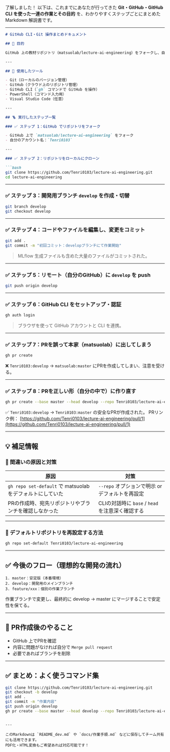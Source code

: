 了解しました！
以下は、これまでにあなたが行ってきた **Git・GitHub・GitHub CLI を使った一連の作業とその目的** を、わかりやすくステップごとにまとめた Markdown 解説書です。

---

````markdown
# GitHub CLI・Git 操作まとめドキュメント

## 🎯 目的

GitHub 上の教材リポジトリ（matsuolab/lecture-ai-engineering）をフォークし、自分の開発環境で安全に作業を行いながら、ブランチ管理とプルリクエスト（PR）の手順を習得する。

---

## 🧰 使用したツール

- Git（ローカルのバージョン管理）
- GitHub（クラウド上のリポジトリ管理）
- GitHub CLI（`gh` コマンドで GitHub を操作）
- PowerShell（コマンド入力用）
- Visual Studio Code（任意）

---

## 🪜 実行したステップ一覧

### ✅ ステップ 1：GitHub でリポジトリをフォーク

- GitHub 上で `matsuolab/lecture-ai-engineering` をフォーク
- 自分のアカウント名：`Tenri0103`

---

### ✅ ステップ 2：リポジトリをローカルにクローン

```bash
git clone https://github.com/Tenri0103/lecture-ai-engineering.git
cd lecture-ai-engineering
````

---

### ✅ ステップ 3：開発用ブランチ `develop` を作成・切替

```bash
git branch develop
git checkout develop
```

---

### ✅ ステップ 4：コードやファイルを編集し、変更をコミット

```bash
git add .
git commit -m "初回コミット：developブランチにて作業開始"
```

> MLflow 生成ファイルも含めた大量のファイルがコミットされた。

---

### ✅ ステップ 5：リモート（自分のGitHub）に `develop` を push

```bash
git push origin develop
```

---

### ✅ ステップ 6：GitHub CLI をセットアップ・認証

```bash
gh auth login
```

> ブラウザを使って GitHub アカウントと CLI を連携。

---

### ✅ ステップ 7：PRを誤って本家（matsuolab）に出してしまう

```bash
gh pr create
```

❌ `Tenri0103:develop` → `matsuolab:master` にPRを作成してしまい、注意を受ける。

---

### ✅ ステップ 8：PRを正しい形（自分の中で）に作り直す

```bash
gh pr create --base master --head develop --repo Tenri0103/lecture-ai-engineering
```

✅ `Tenri0103:develop` → `Tenri0103:master` の安全なPRが作成された。
PRリンク例：
[https://github.com/Tenri0103/lecture-ai-engineering/pull/1](https://github.com/Tenri0103/lecture-ai-engineering/pull/1)

---

## 💡 補足情報

### 🔄 間違いの原因と対策

| 原因                                            | 対策                                 |
| --------------------------------------------- | ---------------------------------- |
| `gh repo set-default` で matsuolab をデフォルトにしていた | `--repo` オプションで明示 or デフォルトを再設定     |
| PRの作成時、宛先リポジトリやブランチを確認しなかった                   | CLIの対話時に `base` / `head` を注意深く確認する |

---

### 📌 デフォルトリポジトリを再設定する方法

```bash
gh repo set-default Tenri0103/lecture-ai-engineering
```

---

## ✅ 今後のフロー（理想的な開発の流れ）

```text
1. master：安定版（本番環境）
2. develop：開発用のメインブランチ
3. feature/xxx：個別の作業ブランチ
```

作業ブランチで変更し、最終的に develop → master にマージすることで安定性を保てる。

---

## 📝 PR作成後のやること

* GitHub 上でPRを確認
* 内容に問題がなければ自分で `Merge pull request`
* 必要であればブランチを削除

---

## ✅ まとめ：よく使うコマンド集

```bash
git clone https://github.com/Tenri0103/lecture-ai-engineering.git
git checkout -b develop
git add .
git commit -m "作業内容"
git push origin develop
gh pr create --base master --head develop --repo Tenri0103/lecture-ai-engineering
```

```

---

このMarkdownは `README_dev.md` や `docs/作業手順.md` などに保存してチーム共有にも活用できます。  
PDF化・HTML変換もご希望あれば対応可能です！
```
